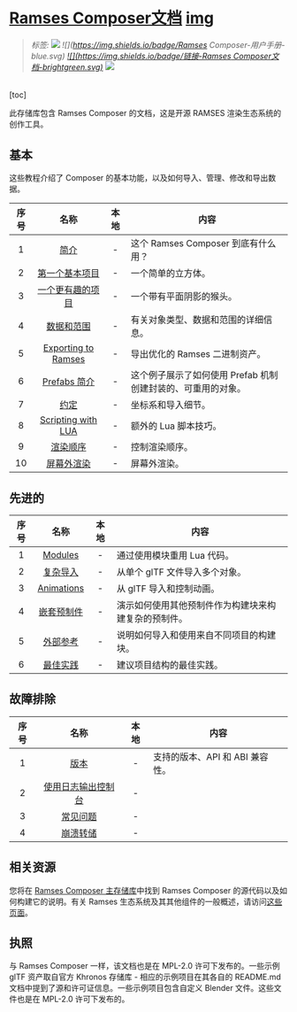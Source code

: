 # [Ramses Composer文档](./)  [img](./img)     

> ######  _标签:_   ![](https://img.shields.io/badge/技术类-yellowgreen.svg) ![](https://img.shields.io/badge/Ramses Composer-用户手册-blue.svg) [![](https://img.shields.io/badge/链接-Ramses Composer文档-brightgreen.svg)](https://github.com/COVESA/ramses-composer-docs/) [![](https://img.shields.io/badge/链接-代码文件-orange.svg)](../02-code/)     
>

[toc]  

此存储库包含 Ramses Composer 的文档，这是开源 RAMSES 渲染生态系统的创作工具。  

## 基本  
这些教程介绍了 Composer 的基本功能，以及如何导入、管理、修改和导出数据。  

序号|名称|本地|内容
:-:|:-:|:-:|-
1|[简介](https://github.com/COVESA/ramses-composer-docs/blob/master/basics/introduction/README.md) |-| 这个 Ramses Composer 到底有什么用？  
2|[第一个基本项目](https://github.com/COVESA/ramses-composer-docs/blob/master/basics/hello_world/README.md) |-| 一个简单的立方体。  
3|[一个更有趣的项目](https://github.com/COVESA/ramses-composer-docs/blob/master/basics/monkey/README.md)|-|一个带有平面阴影的猴头。  
4|[数据和范围](https://github.com/COVESA/ramses-composer-docs/blob/master/basics/data_and_scopes/README.md) |-| 有关对象类型、数据和范围的详细信息。   
5|[Exporting to Ramses](https://github.com/COVESA/ramses-composer-docs/blob/master/basics/export/README.md) |-|导出优化的 Ramses 二进制资产。  
6|[Prefabs 简介](https://github.com/COVESA/ramses-composer-docs/blob/master/basics/prefabs/README.md) |-|这个例子展示了如何使用 Prefab 机制创建封装的、可重用的对象。   
7|[约定](https://github.com/COVESA/ramses-composer-docs/blob/master/basics/conventions/README.md) |-| 坐标系和导入细节。   
8|[Scripting with LUA](https://github.com/COVESA/ramses-composer-docs/blob/master/basics/lua_syntax/README.md) |-| 额外的 Lua 脚本技巧。  
9|[渲染顺序](https://github.com/COVESA/ramses-composer-docs/blob/master/basics/ordering/README.md) |-| 控制渲染顺序。   
10|[屏幕外渲染](https://github.com/COVESA/ramses-composer-docs/blob/master/basics/offscreen/README.md) |-| 屏幕外渲染。  

## 先进的  
序号|名称|本地|内容
:-:|:-:|:-:|-
1|[Modules](https://github.com/COVESA/ramses-composer-docs/blob/master/advanced/modules/README.md) |-| 通过使用模块重用 Lua 代码。  
2|[复杂导入](https://github.com/COVESA/ramses-composer-docs/blob/master/advanced/complex_import/README.md) |-| 从单个 glTF 文件导入多个对象。  
3|[Animations](https://github.com/COVESA/ramses-composer-docs/blob/master/advanced/animations/README.md)|-| 从 glTF 导入和控制动画。   
4|[嵌套预制件](https://github.com/COVESA/ramses-composer-docs/blob/master/advanced/nested_prefabs/README.md) |-| 演示如何使用其他预制件作为构建块来构建复杂的预制件。  
5|[外部参考](https://github.com/COVESA/ramses-composer-docs/blob/master/advanced/external_references/README.md) |-| 说明如何导入和使用来自不同项目的构建块。  
6|[最佳实践](https://github.com/COVESA/ramses-composer-docs/blob/master/advanced/best_practices/README.md) |-| 建议项目结构的最佳实践。  

## 故障排除   
序号|名称|本地|内容
:-:|:-:|:-:|-
1|[版本](https://github.com/COVESA/ramses-composer-docs/blob/master/debugging/versions/README.md) |-| 支持的版本、API 和 ABI 兼容性。   
2|[使用日志输出控制台](https://github.com/COVESA/ramses-composer-docs/blob/master/debugging/using_log_console/README.md) |-|
3|[常见问题](https://github.com/COVESA/ramses-composer-docs/blob/master/debugging/common_issues/README.md)  |-|
4|[崩溃转储](https://github.com/COVESA/ramses-composer-docs/blob/master/debugging/crash_dumps/README.md) |-|

## 相关资源  
您将在 [Ramses Composer 主存储库](https://github.com/COVESA/ramses-composer)中找到 Ramses Composer 的源代码以及如何构建它的说明。有关 Ramses 生态系统及其其他组件的一般概述，请访问[这些页面](https://ramses-sdk.readthedocs.io/)。  

## 执照  
与 Ramses Composer 一样，该文档也是在 MPL-2.0 许可下发布的。一些示例 glTF 资产取自官方 Khronos 存储库 - 相应的示例项目在其各自的 README.md 文档中提到了源和许可证信息。一些示例项目包含自定义 Blender 文件。这些文件也是在 MPL-2.0 许可下发布的。